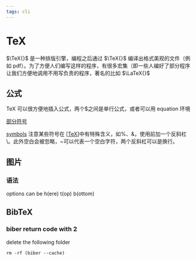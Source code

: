 ```yaml
---
tags: cli
---
```


# TeX

$\TeX{}$ 是一种排版引擎，编程之后通过 $\TeX{}$ 编译出格式美观的文件（例如 pdf）。为了方便人们编写这样的程序，有很多宏集（即一些人编好了部分程序让我们方便地调用不用写负责的程序，著名的比如 $\LaTeX{}$

## 公式

TeX 可以很方便地插入公式，两个$之间是单行公式，或者可以用 equation 环境

[部分符号](https://www.math.pku.edu.cn/teachers/lidf/docs/textrick/symbols-a4.pdf)

[symbols](files:///../../../attachments/symbols.pdf)
注意某些符号在 [[TeX]]中有特殊含义，如%、&，使用前加一个反斜杠\。此外空白会被忽略，~可以代表一个空白字符，两个反斜杠可以是换行。

## 图片

### 语法

options can be h(ere) t(op) b(ottom)

## BibTeX

### biber return code with 2

delete the following folder

```shell
rm -rf (biber --cache)
```

[//begin]: # "Autogenerated link references for markdown compatibility"
[TeX]: tex.md "TeX"
[//end]: # "Autogenerated link references"
